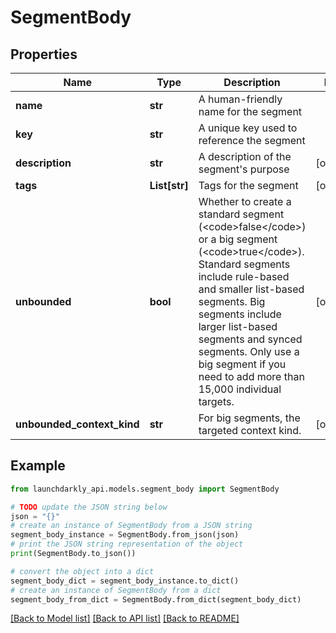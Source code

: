# SegmentBody


## Properties

Name | Type | Description | Notes
------------ | ------------- | ------------- | -------------
**name** | **str** | A human-friendly name for the segment | 
**key** | **str** | A unique key used to reference the segment | 
**description** | **str** | A description of the segment&#39;s purpose | [optional] 
**tags** | **List[str]** | Tags for the segment | [optional] 
**unbounded** | **bool** | Whether to create a standard segment (&lt;code&gt;false&lt;/code&gt;) or a big segment (&lt;code&gt;true&lt;/code&gt;). Standard segments include rule-based and smaller list-based segments. Big segments include larger list-based segments and synced segments. Only use a big segment if you need to add more than 15,000 individual targets. | [optional] 
**unbounded_context_kind** | **str** | For big segments, the targeted context kind. | [optional] 

## Example

```python
from launchdarkly_api.models.segment_body import SegmentBody

# TODO update the JSON string below
json = "{}"
# create an instance of SegmentBody from a JSON string
segment_body_instance = SegmentBody.from_json(json)
# print the JSON string representation of the object
print(SegmentBody.to_json())

# convert the object into a dict
segment_body_dict = segment_body_instance.to_dict()
# create an instance of SegmentBody from a dict
segment_body_from_dict = SegmentBody.from_dict(segment_body_dict)
```
[[Back to Model list]](../README.md#documentation-for-models) [[Back to API list]](../README.md#documentation-for-api-endpoints) [[Back to README]](../README.md)


